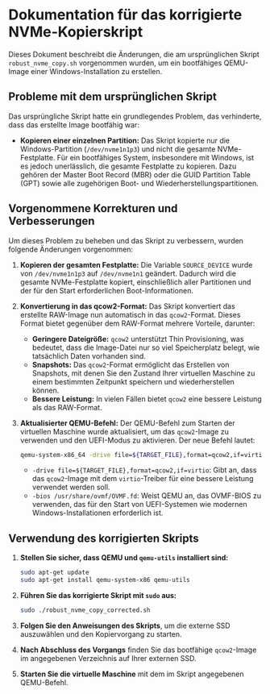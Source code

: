 # Dokumentation für das korrigierte NVMe-Kopierskript

Dieses Dokument beschreibt die Änderungen, die am ursprünglichen Skript `robust_nvme_copy.sh` vorgenommen wurden, um ein bootfähiges QEMU-Image einer Windows-Installation zu erstellen.

## Probleme mit dem ursprünglichen Skript

Das ursprüngliche Skript hatte ein grundlegendes Problem, das verhinderte, dass das erstellte Image bootfähig war:

*   **Kopieren einer einzelnen Partition:** Das Skript kopierte nur die Windows-Partition (`/dev/nvme1n1p3`) und nicht die gesamte NVMe-Festplatte. Für ein bootfähiges System, insbesondere mit Windows, ist es jedoch unerlässlich, die gesamte Festplatte zu kopieren. Dazu gehören der Master Boot Record (MBR) oder die GUID Partition Table (GPT) sowie alle zugehörigen Boot- und Wiederherstellungspartitionen.

## Vorgenommene Korrekturen und Verbesserungen

Um dieses Problem zu beheben und das Skript zu verbessern, wurden folgende Änderungen vorgenommen:

1.  **Kopieren der gesamten Festplatte:** Die Variable `SOURCE_DEVICE` wurde von `/dev/nvme1n1p3` auf `/dev/nvme1n1` geändert. Dadurch wird die gesamte NVMe-Festplatte kopiert, einschließlich aller Partitionen und der für den Start erforderlichen Boot-Informationen.

2.  **Konvertierung in das qcow2-Format:** Das Skript konvertiert das erstellte RAW-Image nun automatisch in das `qcow2`-Format. Dieses Format bietet gegenüber dem RAW-Format mehrere Vorteile, darunter:
    *   **Geringere Dateigröße:** `qcow2` unterstützt Thin Provisioning, was bedeutet, dass die Image-Datei nur so viel Speicherplatz belegt, wie tatsächlich Daten vorhanden sind.
    *   **Snapshots:** Das `qcow2`-Format ermöglicht das Erstellen von Snapshots, mit denen Sie den Zustand Ihrer virtuellen Maschine zu einem bestimmten Zeitpunkt speichern und wiederherstellen können.
    *   **Bessere Leistung:** In vielen Fällen bietet `qcow2` eine bessere Leistung als das RAW-Format.

3.  **Aktualisierter QEMU-Befehl:** Der QEMU-Befehl zum Starten der virtuellen Maschine wurde aktualisiert, um das `qcow2`-Image zu verwenden und den UEFI-Modus zu aktivieren. Der neue Befehl lautet:

    ```bash
    qemu-system-x86_64 -drive file=${TARGET_FILE},format=qcow2,if=virtio -m 4096 -enable-kvm -cpu host -smp 4 -vga virtio -usb -device usb-tablet -net nic,model=virtio -net user -bios /usr/share/ovmf/OVMF.fd
    ```

    *   `-drive file=${TARGET_FILE},format=qcow2,if=virtio`: Gibt an, dass das `qcow2`-Image mit dem `virtio`-Treiber für eine bessere Leistung verwendet werden soll.
    *   `-bios /usr/share/ovmf/OVMF.fd`: Weist QEMU an, das OVMF-BIOS zu verwenden, das für den Start von UEFI-Systemen wie modernen Windows-Installationen erforderlich ist.

## Verwendung des korrigierten Skripts

1.  **Stellen Sie sicher, dass QEMU und `qemu-utils` installiert sind:**

    ```bash
    sudo apt-get update
    sudo apt-get install qemu-system-x86 qemu-utils
    ```

2.  **Führen Sie das korrigierte Skript mit `sudo` aus:**

    ```bash
    sudo ./robust_nvme_copy_corrected.sh
    ```

3.  **Folgen Sie den Anweisungen des Skripts**, um die externe SSD auszuwählen und den Kopiervorgang zu starten.

4.  **Nach Abschluss des Vorgangs** finden Sie das bootfähige `qcow2`-Image im angegebenen Verzeichnis auf Ihrer externen SSD.

5.  **Starten Sie die virtuelle Maschine** mit dem im Skript angegebenen QEMU-Befehl.


